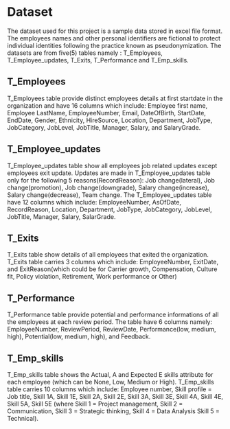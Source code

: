 # Dataset

The dataset used for this project is a sample data stored in excel file format. The employees names and other personal identifiers are fictional to protect individual identities following the practice known as pseudonymization.
The datasets are from five(5) tables namely : T_Employees, T_Employee_updates, T_Exits, T_Performance and T_Emp_skills.

## T_Employees
T_Employees table provide distinct employees details at first startdate in the organization and have 16 columns which include: 
Employee first name,  Employee LastName, EmployeeNumber, Email, DateOfBirth, StartDate, EndDate, Gender, Ethnicity, HireSource, Location, Department, JobType, JobCategory, JobLevel, JobTitle, Manager, Salary, and SalaryGrade.

## T_Employee_updates
T_Employee_updates table show all employees job related updates except employees exit update. Updates are made in T_Employee_updates table only for the following 5 reasons(RecordReason): Job change(lateral), Job change(promotion), Job change(downgrade),
Salary change(increase), Salary change(decrease), Team change. The T_Employee_updates table have 12 columns which include:
EmployeeNumber, AsOfDate, RecordReason, Location, Department, JobType, JobCategory, JobLevel, JobTitle, Manager, Salary, SalarGrade. 

## T_Exits
T_Exits table show details of all employees that exited the organization. T_Exits table carries 3 columns which include: EmployeeNumber, ExitDate, and ExitReason(which could be for Carrier growth, Compensation, Culture fit, Policy violation, Retirement, 
Work performance or Other)

## T_Performance
T_Performance table provide potential and performance informations of all the employees at each review period. The table have 6 columns namely: EmployeeNumber, ReviewPeriod, ReviewDate, Performance(low, medium, high), Potential(low, medium, high), and Feedback.

## T_Emp_skills
T_Emp_skills table shows the Actual, A and Expected E skills attribute for each employee (which can be None, Low, Medium or High). T_Emp_skills table carries 10 columns which include: 
Employee number, Skill profile = Job title, Skill 1A, Skill 1E, Skill 2A, Skill 2E, Skill 3A, Skill 3E, Skill 4A, Skill 4E, Skill 5A, Skill 5E (where Skill 1 = Project management, Skill 2 = Communication, Skill 3 = Strategic thinking, Skill 4 = Data Analysis
Skill 5 = Technical).
